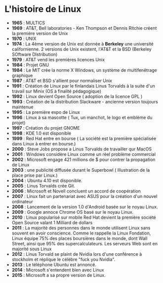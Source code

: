 # L'histoire de Linux

- **1965** : MULTICS
- **1969** : AT&T, Bell laboratories - Ken Thompson et Dennis Ritchie créent la première version de Unix
- **1970** : UNIX
- **1974** : La 4ème version de Unix est donnée à **Berkeley** une université californienne. 2 versions de Unix existent, l'AT&T et la BSD (Berkeley SOftware DIstribution)
- **1979** : AT&T vend les premières licences Unix
- **1984** : Projet GNU
- **1984** : Le MIT crée la norme X Windows, un système de multifenêtrage graphique
- **1987** : AT&T et BSD s'allient pour normaliser Unix
- **1991** : Création de Linux par le finlandais Linus Torvalds à la suite d'un travail sur Minix (OS à finalité pédagogique)
- **1992** : Linux devient Open Source ( adoption de la licence GPL )
- **1993** : Création de la distribution Slackware - ancienne version toujours maintenue
- **1995** : La première expo de Linux
- **1996** : Linux à sa mascotte ( Tux, un manchot, le logo et emblème du projet)
- **1997** : Création du projet GNOME
- **1998** : KDE 1.0 est disponible
- **1999** : Red Hat entre en bourse ( La société est la première spécialisée dans Linux à entrer en bourse.)
- **2000** : Steve Jobs propose a Linus Torvalds de travailler qur MacOS
- **2001** : Windows considère Linux comme un réel problème commercial
- **2002** : Microsoft engage 421 millions de $ pour contrer la propagation de Linux
- **2003** : une publicité diffusée durant le Superbowl ( Illustration de la place prise par Linux.)
- **2004** : Ubuntu 4.10 est disponible.
- **2005** : Linus Torvalds crée Git.
- **2006** : Microsoft et Novell concluent un accord de coopération
- **2007** : Linux fait un partenariat avec ASUS pour la création d'un nouvel ordinateur
- **2008** : Lancement de la version 1.0 d'Android basée sur le noyau Linux.
- **2009** : Google annoce Chrome OS basé sur le noyau Linux.
- **2010** : Linux popularisé sur mobile Red Hat devient la première société Open Source valant 1 Milliard de dollars
- **2011** : La majorité des personnes dans le monde utilisent Linux sans souvent en avoir conscience. Comme le rappelle la Linux Fondation, Linux équipe 75% des places boursières dans le monde, dont Wall Street, ainsi que 95% des supercalculateurs. Les serveurs Web sont en majorité sous Linux
- **2012** : Linus Torvald se plaint de Nvidia lors d'une conférence à stockholm et réplique le célèbre "fuck you Nvidia".
- **2013** : Le téléphone Ubuntu est annoncé.
- **2014** : Microsoft s'entendent bien avec Linux
- **2015** : Microsoft a sa propre version de Linux.
